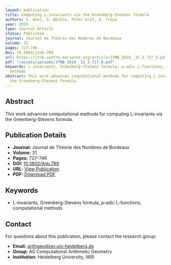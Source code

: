 ```yaml
---
layout: publication
title: Computing L-invariants via the Greenberg-Stevens formula
authors: S. Anni, G. Böckle, Peter Gräf, A. Troya
year: 2019
type: Journal Article
status: Published
journal: Journal de Théorie des Nombres de Bordeaux
volume: 31
pages: 727–746
doi: 10.5802/jtnb.789
url: https://jtnb.centre-mersenne.org/article/JTNB_2019__31_3_727_0.pdf
pdf: "/assets/uploads/JTNB_2019__31_3_727_0.pdf"
keywords: L-invariants, Greenberg-Stevens formula, p-adic L-functions, computational
  methods
abstract: This work advances computational methods for computing L-invariants via
  the Greenberg-Stevens formula.
---
```

## Abstract

This work advances computational methods for computing L-invariants via the Greenberg-Stevens formula.

## Publication Details

- **Journal:** Journal de Théorie des Nombres de Bordeaux
- **Volume:** 31
- **Pages:** 727–746
- **DOI:** [10.5802/jtnb.789](10.5802/jtnb.789)
- **URL:** [View Publication](https://jtnb.centre-mersenne.org/article/JTNB_2019__31_3_727_0.pdf)
- **PDF:** [Download PDF](/assets/uploads/JTNB_2019__31_3_727_0.pdf)

## Keywords

- L-invariants, Greenberg-Stevens formula, p-adic L-functions, computational methods


## Contact

For questions about this publication, please contact the research group:
- **Email:** arithgeo@iwr.uni-heidelberg.de
- **Group:** AG Computational Arithmetic Geometry
- **Institution:** Heidelberg University, IWR